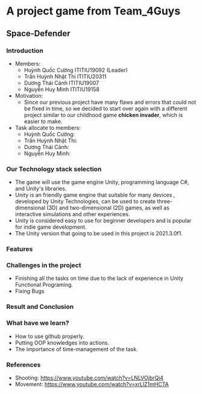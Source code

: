 # A project game from Team_4Guys
## Space-Defender

### Introduction
- Members: 
  - Huỳnh Quốc Cường ITITIU19092 (Leader)
  - Trần Huỳnh Nhật Thi ITITIU20311
  - Dương Thái Cảnh ITITIU19007
  - Nguyễn Huy Minh ITITIU19158
- Motivation:
  - Since our previous project have many flaws and errors that could not be fixed in time, so we decided to start over again with a different project similar to our childhood game **chicken invader**, which is easier to make.
- Task allocate to members:
  - Huỳnh Quốc Cường:
  - Trần Huỳnh Nhật Thi:
  - Dương Thái Cảnh:
  - Nguyễn Huy Minh:
### Our Technology stack selection
- The game will use the game engine Unity, programming language C#, and Unity's libraries.
- Unity is an friendly game engine that suitable for many devices , developed by Unity Technologies, can be used to create three-dimensional (3D) and two-dimensional (2D) games, as well as interactive simulations and other experiences.
- Unity is considered easy to use for beginner developers and is popular for indie game development.
- The Unity version that going to be used in this project is 2021.3.0f1.
### Features


 

### Challenges in the project
- Finishing all the tasks on time due to the lack of experience in Unity Functional Programing.
- Fixing Bugs


### Result and Conclusion




### What have we learn?
- How to use github properly.
- Putting OOP knowledges into actions.
- The importance of time-management of the task.

### References
- Shooting: https://www.youtube.com/watch?v=LNLVOjbrQj4
- Movement: https://www.youtube.com/watch?v=xrLlZ1mHCTA
